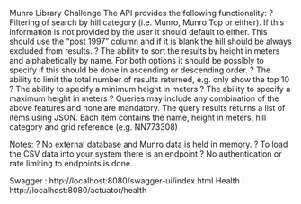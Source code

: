 Munro Library Challenge
The API provides the following functionality:
? Filtering of search by hill category (i.e. Munro, Munro Top or either). If this information is
not provided by the user it should default to either. This should use the “post 1997”
column and if it is blank the hill should be always excluded from results.
? The ability to sort the results by height in meters and alphabetically by name. For both
options it should be possibly to specify if this should be done in ascending or descending
order.
? The ability to limit the total number of results returned, e.g. only show the top 10
? The ability to specify a minimum height in meters
? The ability to specify a maximum height in meters
? Queries may include any combination of the above features and none are mandatory.
The query results returns a list of items using JSON. Each item contains
the name, height in meters, hill category and grid reference (e.g. NN773308)

Notes:
? No external database and Munro data is held in memory.
? To load the CSV data into your system there is an endpoint
? No authentication or rate limiting to endpoints is done.

Swagger : http://localhost:8080/swagger-ui/index.html
Health : http://localhost:8080/actuator/health
